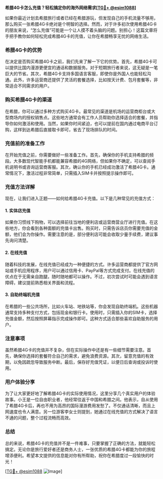 **希腊4G卡怎么充值？轻松搞定你的海外网络需求[[TG💪+ @esim1088](https://t.me/s/esim1088)]**

如果你最近计划去希腊旅行或者已经在希腊游玩，但发现自己的手机流量不够用，那么购买一张希腊4G卡绝对是个明智的选择。然而，对于许多初次使用希腊4G卡的朋友来说，“怎么充值”可能是一个让人摸不着头脑的问题。别担心！这篇文章将手把手教你如何轻松完成希腊4G卡的充值，让你在希腊畅享无忧的网络生活。

### 希腊4G卡的优势

在决定是否购买希腊4G卡之前，我们先来了解一下它的优势。首先，希腊4G卡可以提供比国内漫游更便宜的通话和数据服务。对于短期旅行者来说，这无疑是一笔巨大的节省。其次，希腊4G卡支持多国语言客服，即使你是外国人也能轻松沟通。此外，许多运营商还提供了灵活的套餐选择，比如按天计费、包月套餐等，非常适合不同需求的用户。

### 购买希腊4G卡的渠道

在希腊，你可以通过多种方式购买4G卡。最常见的渠道是机场的运营商柜台或大型商场内的授权销售点。这些地方通常会有工作人员帮助你选择适合的套餐，并指导你如何激活和使用。当然，如果你时间紧迫，也可以提前在国内通过电商平台订购，这样到达希腊后直接取卡即可，省去了现场排队的时间。

### 充值前的准备工作

在开始充值之前，你需要做好一些准备工作。首先，确保你的手机支持希腊的频段。大多数现代智能手机都能兼容希腊的4G网络，但如果你不确定，可以查阅手机说明书或咨询运营商客服。其次，确认你的手机已经成功激活了希腊4G卡。通常情况下，激活过程非常简单，只需插入SIM卡并按照提示操作即可。

### 充值方法详解

现在，让我们进入正题——如何给希腊4G卡充值。以下是几种常见的充值方式：

#### 1. 实体店充值

如果你习惯线下购物，可以选择前往当地的便利店或运营商营业厅进行充值。在这些地方，你会看到各种面额的充值卡出售。购买时，只需告诉店员你需要充值的金额，他们会为你操作。需要注意的是，部分便利店可能会收取少量手续费，建议事先询问清楚。

#### 2. 在线充值

随着科技的发展，在线充值已经成为一种便捷的方式。许多运营商都提供了官方网站或手机应用程序，用户可以通过信用卡、PayPal等方式完成支付。在线充值的优点在于无需亲自跑腿，随时随地都可以操作。不过，初次尝试时可能会遇到语言障碍，建议提前熟悉相关界面和流程。

#### 3. 自助终端机充值

在希腊的一些公共场所，比如火车站、地铁站等，你会发现自助终端机。这些机器通常支持多种支付方式，包括现金和银行卡。使用时，只需插入你的SIM卡，选择充值金额，然后按照屏幕指示完成操作即可。这种方式适合那些喜欢自助服务的用户。

### 注意事项

虽然希腊4G卡的充值并不复杂，但在实际操作中还是有一些细节需要注意。首先，确保你选择的套餐符合自己的需求，避免浪费资源。其次，留意充值的有效期，以免因疏忽导致服务中断。最后，保存好充值凭证，以便日后查询或投诉时使用。

### 用户体验分享

为了让大家更好地了解希腊4G卡的实际使用情况，这里分享几个真实用户的体验故事。小王是一位自由职业者，他经常往返于中国和希腊之间。他表示，自从使用了希腊4G卡后，再也不用为高昂的国际漫游费用发愁了。不仅通话清晰，而且上网速度也令人满意。另一位游客李女士则提到，她通过在线充值的方式解决了语言不通的问题，整个过程流畅而高效。

### 总结

总的来说，希腊4G卡的充值并不是一件难事，只要掌握了正确的方法，就能轻松搞定。无论你是旅行爱好者还是商务人士，一张优质的希腊4G卡都能为你的旅程增添便利。希望本文提供的信息能对你有所帮助，祝你在希腊度过一段愉快的时光！

[[TG💪+ @esim1088](https://t.me/s/esim1088) ![Image](https://i.postimg.cc/4NQfJmqS/Snipaste-2025-05-13-00-14-12.png)]